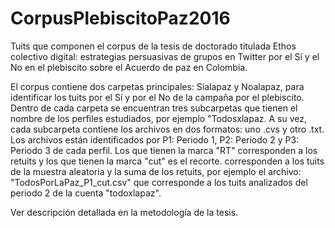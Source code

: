 # CorpusPlebiscitoPaz2016
Tuits que componen el corpus de la tesis de doctorado titulada Ethos colectivo digital: estrategias persuasivas de grupos en Twitter por el Sí y el No en el plebiscito sobre el Acuerdo de paz en Colombia.

El corpus contiene dos carpetas principales: Síalapaz y Noalapaz, para identificar los tuits por el Sí y por el No de la campaña por el plebiscito. Dentro de cada carpeta se encuentran tres subcarpetas que tienen el nombre de los perfiles estudiados, por ejemplo "Todosxlapaz. A su vez, cada subcarpeta contiene los archivos en dos formatos: uno .cvs y otro .txt. Los archivos están identificados por P1: Periodo 1, P2: Periodo 2 y P3: Periodo 3 de cada perfil. Los que tienen la marca "RT" corresponden a los retuits y los que tienen la marca "cut" es el recorte.  corresponden a los tuits  de la muestra aleatoria y la suma de los retuits, por ejemplo el archivo: "TodosPorLaPaz_P1_cut.csv" que corresponde a los tuits analizados del periodo 2 de la cuenta "todoxlapaz". 

Ver descripción detallada en la metodología de la tesis. 
